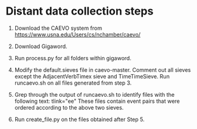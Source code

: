 # Distant data collection steps

1) Download the CAEVO system from https://www.usna.edu/Users/cs/nchamber/caevo/

2) Download Gigaword.

3) Run process.py for all folders within gigaword.

4) Modify the default.sieves file in caevo-master. Comment out all sieves except the AdjacentVerbTimex sieve and TimeTimeSieve.
   Run runcaevo.sh on all files generated from step 3.

5) Grep through the output of runcaevo.sh to identify files with the following text: tlink="ee"
   These files contain event pairs that were ordered according to the above two sieves.

6) Run create_file.py on the files obtained after Step 5.
